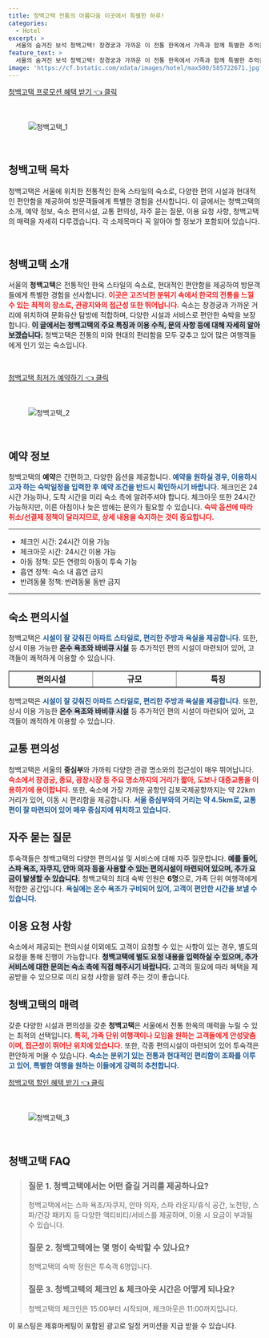 ```yaml
---
title: 청백고택 전통의 아름다움 이곳에서 특별한 하루!
categories:
  - Hotel
excerpt: >
  서울의 숨겨진 보석 청백고택! 창경궁과 가까운 이 전통 한옥에서 가족과 함께 특별한 추억을 만들어보세요. 온수 욕조와 바비큐 시설까지 갖춘 편안한 숙소에서 최상의 휴식을 경험하세요!
feature_text: >
  서울의 숨겨진 보석 청백고택! 창경궁과 가까운 이 전통 한옥에서 가족과 함께 특별한 추억을 만들어보세요. 온수 욕조와 바비큐 시설까지 갖춘 편안한 숙소에서 최상의 휴식을 경험하세요!
image: 'https://cf.bstatic.com/xdata/images/hotel/max500/585722671.jpg?k=c37953104aa72f750cf14cb076f969f206bd5f9c284fdbb6b2544902937b6f26&o=&hp=1'
---
```


<p><a class="modoo-button" href="https://tinyurl.com/29zbk4as" rel="nofollow noopener">청백고택 프로모션 혜택 받기 👈 클릭</a></p><br/>
<figure class="image"><img alt="청백고택_1" src="https://cf.bstatic.com/xdata/images/hotel/max1024x768/584573433.jpg?k=ca2e59a24bdbbabd9d6e878b0a07054ea5774b8a0516d8a71f3bcb621841bd8f&amp;o=&amp;hp=1"/></figure><br/>

<h2 data-ke-size="size26" id="청백고택_목차">청백고택 목차</h2>
<p data-ke-size="size16">청백고택은 서울에 위치한 전통적인 한옥 스타일의 숙소로, 다양한 편의 시설과 현대적인 편안함을 제공하여 방문객들에게 특별한 경험을 선사합니다. 이 글에서는 청백고택의 소개, 예약 정보, 숙소 편의시설, 교통 편의성, 자주 묻는 질문, 이용 요청 사항, 청백고택의 매력을 자세히 다루겠습니다. 각 소제목마다 꼭 알아야 할 정보가 포함되어 있습니다.</p>
<p data-ke-size="size16"> </p>
<h2 data-ke-size="size23" id="청백고택_소개">청백고택 소개</h2>
<p data-ke-size="size16">서울의 <b>청백고택</b>은 전통적인 한옥 스타일의 숙소로, 현대적인 편안함을 제공하여 방문객들에게 특별한 경험을 선사합니다. <b><span style="color: #ee2323;">이곳은 고즈넉한 분위기 속에서 한국의 전통을 느낄 수 있는 최적의 장소로, 관광지와의 접근성 또한 뛰어납니다.</span></b> 숙소는 창경궁과 가까운 거리에 위치하여 문화유산 탐방에 적합하며, 다양한 시설과 서비스로 편안한 숙박을 보장합니다. <b><span style="background-color: #21538527;">이 글에서는 청백고택의 주요 특징과 이용 수칙, 문의 사항 등에 대해 자세히 알아보겠습니다.</span></b> 청백고택은 전통의 미와 현대의 편리함을 모두 갖추고 있어 많은 여행객들에게 인기 있는 숙소입니다.</p>
<p data-ke-size="size16"> </p>
<p><a class="modoo-button" href="https://tinyurl.com/29zbk4as" rel="nofollow noopener">청백고택 최저가 예약하기 👈 클릭</a></p><br/>
<figure class="image"><img alt="청백고택_2" src="https://cf.bstatic.com/xdata/images/hotel/max500/585722671.jpg?k=c37953104aa72f750cf14cb076f969f206bd5f9c284fdbb6b2544902937b6f26&amp;o=&amp;hp=1"/></figure><br/>
<h2 data-ke-size="size23" id="예약_정보">예약 정보</h2>
<p data-ke-size="size16">청백고택의 <b>예약</b>은 간편하고, 다양한 옵션을 제공합니다. <b><span style="color: #1a5490;">예약을 원하실 경우, 이용하시고자 하는 숙박일정을 입력한 후 예약 조건을 반드시 확인하시기 바랍니다.</span></b> 체크인은 24시간 가능하나, 도착 시간을 미리 숙소 측에 알려주셔야 합니다. 체크아웃 또한 24시간 가능하지만, 이른 아침이나 늦은 밤에는 문의가 필요할 수 있습니다. <b><span style="color: #ee2323;">숙박 옵션에 따라 취소/선결제 정책이 달라지므로, 상세 내용을 숙지하는 것이 중요합니다.</span></b></p>
<hr contenteditable="false" data-ke-style="style5" data-ke-type="horizontalRule"/>
<ul data-ke-list-type="disc" style="list-style-type: disc;">
<li>체크인 시간: 24시간 이용 가능</li>
<li>체크아웃 시간: 24시간 이용 가능</li>
<li>아동 정책: 모든 연령의 아동이 투숙 가능</li>
<li>흡연 정책: 숙소 내 흡연 금지</li>
<li>반려동물 정책: 반려동물 동반 금지</li>
</ul>
<hr contenteditable="false" data-ke-style="style5" data-ke-type="horizontalRule"/>
<h2 data-ke-size="size23" id="숙소_편의시설">숙소 편의시설</h2>
<p data-ke-size="size16">청백고택은 <b><span style="color: #1a5490;">시설이 잘 갖춰진 아파트 스타일로, 편리한 주방과 욕실을 제공합니다.</span></b> 또한, 상시 이용 가능한 <b><span style="background-color: #21538527;">온수 욕조와 바비큐 시설</span></b> 등 추가적인 편의 시설이 마련되어 있어, 고객들이 쾌적하게 이용할 수 있습니다.</p>
<table border="1" data-ke-align="alignLeft" data-ke-style="style16" style="border-collapse: collapse; width: 100%; height: 34px;">
<tbody>
<tr style="height: 17px;">
<td style="width: 33.3333%; text-align: center; height: 17px;"><b>편의시설</b></td>
<td style="width: 33.3333%; text-align: center; height: 17px;"><b>규모</b></td>
<td style="width: 33.3333%; text-align: center; height: 17px;"><b>특징</b></td>
</tr>
<tr style="height: 17px;">
<td style="width: 33.3333%; text-align: center; height: 17px;">거실</td>
<td style="width: 33.3333%; text-align: center; height: 17px;">넓음</td>
<td style="width: 33.3333%; text-align: center; height: 17px;">편안한 소파와 평면 TV가 있습니다.</td>
</tr>
<tr>
<td style="width: 33.3333%; text-align: center;">주방</td>
<td style="width: 33.3333%; text-align: center;">완비</td>
<td style="width: 33.3333%; text-align: center;">냉장고, 전기 주전자 등 기본 시설 제공</td>
</tr>
<tr>
<td style="width: 33.3333%; text-align: center;">욕실</td>
<td style="width: 33.3333%; text-align: center;">1개</td>
<td style="width: 33.3333%; text-align: center;">온수 욕조와 샤워 시설이 갖춰져 있습니다.</td>
</tr>
</tbody>
</table>
<p data-ke-size="size16">청백고택은 <b><span style="color: #1a5490;">시설이 잘 갖춰진 아파트 스타일로, 편리한 주방과 욕실을 제공합니다.</span></b> 또한, 상시 이용 가능한 <b><span style="background-color: #21538527;">온수 욕조와 바비큐 시설</span></b> 등 추가적인 편의 시설이 마련되어 있어, 고객들이 쾌적하게 이용할 수 있습니다.</p>
<h2 data-ke-size="size23" id="교통_편의성">교통 편의성</h2>
<p data-ke-size="size16">청백고택은 서울의 <b>중심부</b>와 가까워 다양한 관광 명소와의 접근성이 매우 뛰어납니다. <b><span style="color: #ee2323;">숙소에서 창경궁, 종묘, 광장시장 등 주요 명소까지의 거리가 짧아, 도보나 대중교통을 이용하기에 용이합니다.</span></b> 또한, 숙소에 가장 가까운 공항인 김포국제공항까지는 약 22km 거리가 있어, 이동 시 편리함을 제공합니다. <b><span style="color: #1a5490;">서울 중심부와의 거리는 약 4.5km로, 교통편이 잘 마련되어 있어 매우 중심지에 위치하고 있습니다.</span></b></p>
<h2 data-ke-size="size26" id="자주_묻는_질문">자주 묻는 질문</h2>
<p data-ke-size="size16">투숙객들은 청백고택의 다양한 편의시설 및 서비스에 대해 자주 질문합니다. <b><span style="background-color: #21538527;">예를 들어, 스파 욕조, 자쿠지, 안마 의자 등을 사용할 수 있는 편의시설이 마련되어 있으며, 추가 요금이 발생할 수 있습니다.</span></b> 청백고택의 최대 숙박 인원은 <b>6명</b>으로, 가족 단위 여행객에게 적합한 공간입니다. <b><span style="color: #1a5490;">욕실에는 온수 욕조가 구비되어 있어, 고객이 편안한 시간을 보낼 수 있습니다.</span></b></p>
<h2 data-ke-size="size23" id="이용_요청사항">이용 요청 사항</h2>
<p data-ke-size="size16">숙소에서 제공되는 편의시설 이외에도 고객이 요청할 수 있는 사항이 있는 경우, 별도의 요청을 통해 진행이 가능합니다. <b><span style="background-color: #21538527;">청백고택에 별도 요청 내용을 입력하실 수 있으며, 추가 서비스에 대한 문의는 숙소 측에 직접 해주시기 바랍니다.</span></b> 고객의 필요에 따라 혜택을 제공받을 수 있으므로 미리 요청 사항을 알려 주는 것이 좋습니다.</p>
<h2 data-ke-size="size26" id="청백고택_매력">청백고택의 매력</h2>
<p data-ke-size="size16">갖춘 다양한 시설과 편의성을 갖춘 <b>청백고택</b>은 서울에서 전통 한옥의 매력을 누릴 수 있는 최적의 선택입니다. <b><span style="color: #ee2323;">특히, 가족 단위 여행객이나 모임을 원하는 고객들에게 안성맞춤이며, 접근성이 뛰어난 위치에 있습니다.</span></b> 또한, 각종 편의시설이 마련되어 있어 투숙객은 편안하게 머물 수 있습니다. <b><span style="color: #1a5490;">숙소는 분위기 있는 전통과 현대적인 편리함이 조화를 이루고 있어, 특별한 여행을 원하는 이들에게 강력히 추천합니다.</span></b></p>

<p><a class="modoo-button" href="https://tinyurl.com/29zbk4as" rel="nofollow noopener">청백고택 할인 혜택 받기 👈 클릭</a></p><br>

<figure class="image"><img src="https://cf.bstatic.com/xdata/images/hotel/max500/585722797.jpg?k=79eff0eda5aa44d59536b71657abe49df08e1932c854b0201d64a311ac3aac9f&o=&hp=1" alt="청백고택_3"></figure><br>
<h2 id="청백고택_FAQ">청백고택 FAQ</h2>
<div itemscope="" itemtype="https://schema.org/FAQPage"> 
<blockquote> 
<div itemscope="" itemprop="mainEntity" itemtype="https://schema.org/Question"> 
<h3 id="질문_1" itemprop="name">질문 1. 청백고택에서는 어떤 즐길 거리를 제공하나요?</h3> 
<div itemscope="" itemprop="acceptedAnswer" itemtype="https://schema.org/Answer"> 
<span itemprop="text"> 
<p>청백고택에서는 스파 욕조/자쿠지, 안마 의자, 스파 라운지/휴식 공간, 노천탕, 스파/건강 패키지 등 다양한 액티비티/서비스를 제공하며, 이용 시 요금이 부과될 수 있습니다.</p> 
</span> 
</div> 
</div> 

<div itemscope="" itemprop="mainEntity" itemtype="https://schema.org/Question"> 
<h3 id="질문_2" itemprop="name">질문 2. 청백고택에는 몇 명이 숙박할 수 있나요?</h3> 
<div itemscope="" itemprop="acceptedAnswer" itemtype="https://schema.org/Answer"> 
<span itemprop="text"> 
<p>청백고택의 숙박 정원은 투숙객 6명입니다.</p> 
</span> 
</div> 
</div> 

<div itemscope="" itemprop="mainEntity" itemtype="https://schema.org/Question"> 
<h3 id="질문_3" itemprop="name">질문 3. 청백고택의 체크인 & 체크아웃 시간은 어떻게 되나요?</h3> 
<div itemscope="" itemprop="acceptedAnswer" itemtype="https://schema.org/Answer"> 
<span itemprop="text"> 
<p>청백고택의 체크인은 15:00부터 시작되며, 체크아웃은 11:00까지입니다.</p> 
</span> 
</div> 
</div> 
</blockquote> 
</div><p>이 포스팅은 제휴마케팅이 포함된 광고로 일정 커미션을 지급 받을 수 있습니다.</p>

